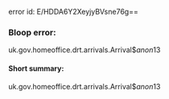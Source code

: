 error id: E/HDDA6Y2XeyjyBVsne76g==
### Bloop error:

uk.gov.homeoffice.drt.arrivals.Arrival$$anon$13
#### Short summary: 

uk.gov.homeoffice.drt.arrivals.Arrival$$anon$13